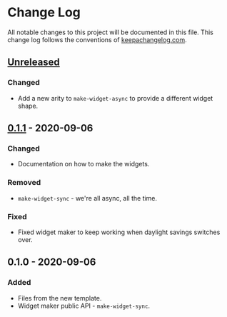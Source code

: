 # Change Log
All notable changes to this project will be documented in this file. This change log follows the conventions of [keepachangelog.com](http://keepachangelog.com/).

## [Unreleased]
### Changed
- Add a new arity to `make-widget-async` to provide a different widget shape.

## [0.1.1] - 2020-09-06
### Changed
- Documentation on how to make the widgets.

### Removed
- `make-widget-sync` - we're all async, all the time.

### Fixed
- Fixed widget maker to keep working when daylight savings switches over.

## 0.1.0 - 2020-09-06
### Added
- Files from the new template.
- Widget maker public API - `make-widget-sync`.

[Unreleased]: https://github.com/your-name/cci-api/compare/0.1.1...HEAD
[0.1.1]: https://github.com/your-name/cci-api/compare/0.1.0...0.1.1

